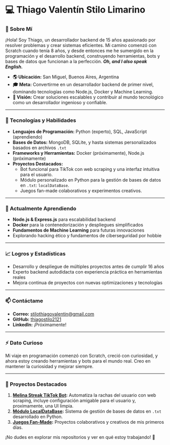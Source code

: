 # 💻 Thiago Valentín Stilo Limarino

### 🌟 Sobre Mí
¡Hola! Soy Thiago, un desarrollador backend de 15 años apasionado por resolver problemas y crear sistemas eficientes. Mi camino comenzó con Scratch cuando tenía 8 años, y desde entonces me he sumergido en la programación y el desarrollo backend, construyendo herramientas, bots y bases de datos que funcionan a la perfección. ***Oh, and I also speak English.***

- **🌎 Ubicación:** San Miguel, Buenos Aires, Argentina
- **🎓 Meta:** Convertirme en un desarrollador backend de primer nivel, dominando tecnologías como Node.js, Docker y Machine Learning.
- **🚀 Visión:** Crear soluciones escalables y contribuir al mundo tecnológico como un desarrollador ingenioso y confiable.

---

### 🔧 Tecnologías y Habilidades
- **Lenguajes de Programación:** Python (experto), SQL, JavaScript (aprendiendo)
- **Bases de Datos:** MongoDB, SQLite, y hasta sistemas personalizados basados en archivos `.txt`
- **Frameworks y Herramientas:** Docker (próximamente), Node.js (próximamente)
- **Proyectos Destacados:**
  - Bot funcional para TikTok con web scraping y una interfaz intuitiva para el usuario.
  - Módulo personalizado en Python para la gestión de bases de datos en `.txt`: `localDataBase`.
  - Juegos fan-made colaborativos y experimentos creativos.

---

### 🌱 Actualmente Aprendiendo
- **Node.js & Express.js** para escalabilidad backend
- **Docker** para la contenedorización y despliegues simplificados
- **Fundamentos de Machine Learning** para futuras innovaciones
- Explorando hacking ético y fundamentos de ciberseguridad por hobbie

---

### 📈 Logros y Estadísticas
- Desarrollo y despliegue de múltiples proyectos antes de cumplir 16 años
- Experto backend autodidacta con experiencia práctica en herramientas reales
- Mejora continua de proyectos con nuevas optimizaciones y tecnologías

---

### 📫 Contáctame
- **Correo:** stilothiagovalentin@gmail.com
- **GitHub:** [thiagostilo2121](https://github.com/thiagostilo2121)
- **LinkedIn:** ¡Próximamente!

---

### ⚡ Dato Curioso
Mi viaje en programación comenzó con Scratch, creció con curiosidad, y ahora estoy creando herramientas y bots para el mundo real. Creo en mantener la curiosidad y mejorar siempre.

---

### 📂 Proyectos Destacados
1. **[Melina Streak TikTok Bot](https://github.com/thiagostilo2121/Melina-Streak-TikTok-Bot):** Automatiza la rachas del usuario con web scraping, incluye configuración amigable para el usuario y, proximamente, una UI limpia.
2. **[Módulo LocalDataBase](https://pypi.org/project/localDataBase/):** Sistema de gestión de bases de datos en `.txt` desarrollado en Python.
3. **[Juegos Fan-Made](#):** Proyectos colaborativos y creativos de mis primeros días.

¡No dudes en explorar mis repositorios y ver en qué estoy trabajando! 🚀
